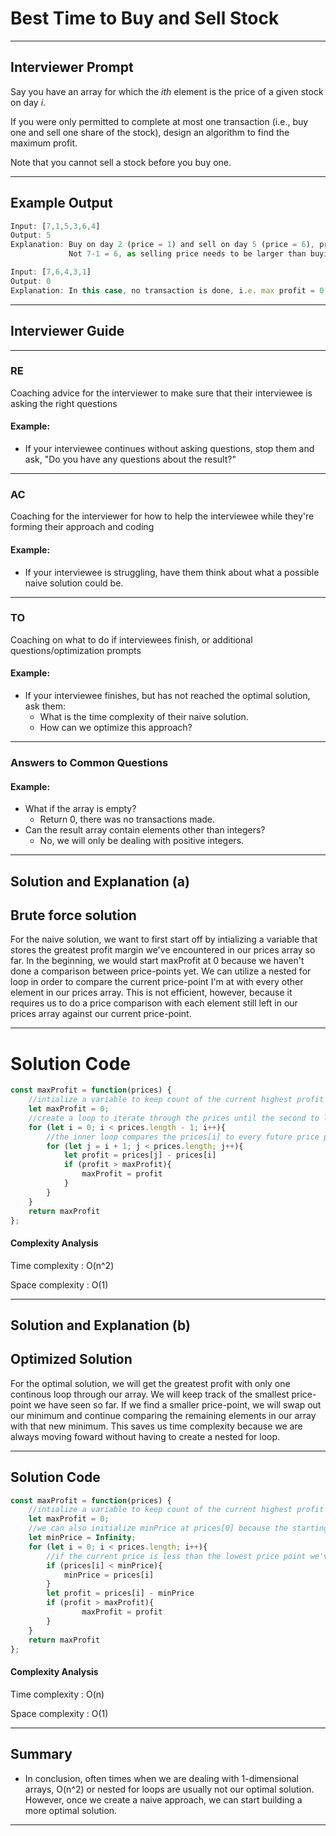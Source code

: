 # Best Time to Buy and Sell Stock
---
## Interviewer Prompt

Say you have an array for which the *ith* element is the price of a given stock on day *i*.

If you were only permitted to complete at most one transaction (i.e., buy one and sell one share of the stock), design an algorithm to find the maximum profit.

Note that you cannot sell a stock before you buy one.

---

## Example Output

```javascript
Input: [7,1,5,3,6,4]
Output: 5
Explanation: Buy on day 2 (price = 1) and sell on day 5 (price = 6), profit = 6-1 = 5.
             Not 7-1 = 6, as selling price needs to be larger than buying price.

Input: [7,6,4,3,1]
Output: 0
Explanation: In this case, no transaction is done, i.e. max profit = 0.
```

---

## Interviewer Guide

---

### RE

Coaching advice for the interviewer to make sure that their interviewee is asking the right questions

#### Example:
* If your interviewee continues without asking questions, stop them and ask, "Do you have any questions about the result?"

---

### AC

Coaching for the interviewer for how to help the interviewee while they're forming their approach and coding

#### Example:
* If your interviewee is struggling, have them think about what a possible naive solution could be.

---

### TO

Coaching on what to do if interviewees finish, or additional questions/optimization prompts

#### Example:
* If your interviewee finishes, but has not reached the optimal solution, ask them:
  * What is the time complexity of their naive solution.
  * How can we optimize this approach?

---

### Answers to Common Questions

#### Example:
* What if the array is empty?
  * Return 0, there was no transactions made.
* Can the result array contain elements other than integers?
  * No, we will only be dealing with positive integers.

---

## Solution and Explanation (a)

## Brute force solution

For the naive solution, we want to first start off by intializing a variable that stores the greatest profit margin we've encountered in our prices array so far. In the beginning, we would start maxProfit at 0 because we haven't done a comparison between price-points yet. We can utilize a nested for loop in order to compare the current price-point I'm at with every other element in our prices array. This is not efficient, however, because it requires us to do a price comparison with each element still left in our prices array against our current price-point.

---

# Solution Code

```javascript
const maxProfit = function(prices) {
    //intialize a variable to keep count of the current highest profit
    let maxProfit = 0;
    //create a loop to iterate through the prices until the second to last element
    for (let i = 0; i < prices.length - 1; i++){
        //the inner loop compares the prices[i] to every future price point to see if there is a higher profit
        for (let j = i + 1; j < prices.length; j++){
            let profit = prices[j] - prices[i]
            if (profit > maxProfit){
                maxProfit = profit
            }
        }
    }
    return maxProfit
};
```
#### Complexity Analysis

Time complexity : O(n^2)

Space complexity : O(1)

---

## Solution and Explanation (b)

## Optimized Solution

For the optimal solution, we will get the greatest profit with only one continous loop through our array. We will keep track of the smallest price-point we have seen so far. If we find a smaller price-point, we will swap out our minimum and continue comparing the remaining elements in our array with that new minimum. This saves us time complexity because we are always moving foward without having to create a nested for loop.

---

## Solution Code

```javascript
const maxProfit = function(prices) {
    //intialize a variable to keep count of the current highest profit
    let maxProfit = 0;
    //we can also initialize minPrice at prices[0] because the starting value of minPrice will most likely be reassigned when we see a lower price-point
    let minPrice = Infinity;
    for (let i = 0; i < prices.length; i++){
        //if the current price is less than the lowest price point we've seen so far, reassign the minPrice
        if (prices[i] < minPrice){
            minPrice = prices[i]
        }
        let profit = prices[i] - minPrice
        if (profit > maxProfit){
                maxProfit = profit
        }
    }
    return maxProfit
};
```
#### Complexity Analysis

Time complexity : O(n)

Space complexity : O(1)

---

## Summary

* In conclusion, often times when we are dealing with 1-dimensional arrays, O(n^2) or nested for loops are usually not our optimal solution. However, once we create a naive approach, we can start building a more optimal solution.

---
